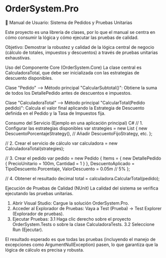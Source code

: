 # OrderSystem.Pro

🧪 Manual de Usuario: Sistema de Pedidos y Pruebas Unitarias

Este proyecto es una librería de clases, por lo que el manual se centra en cómo consumir la lógica y cómo ejecutar las pruebas de calidad.

Objetivo:
Demostrar la robustez y calidad de la lógica central de negocio (cálculo de totales, impuestos y descuentos) a través de pruebas unitarias exhaustivas.

Uso del Componente Core (OrderSystem.Core) 
La clase central es CalculadoraTotal, que debe ser inicializada con las estrategias de descuento disponibles.

Clase "Pedido" --> Método principal "CalcularSubtotal()": Obtiene la suma de todos los DetallePedido antes de descuentos e impuestos.

Clase "CalculadoraTotal" --> Método principal "CalcularTotal(Pedido pedido)": Calcula el valor final aplicando la Estrategia de Descuento definida en el Pedido y la Tasa de Impuestos fija.

Consumo del Servicio (Ejemplo en una aplicación principal)
C#
// 1. Configurar las estrategias disponibles
var strategies = new List<IDescuentoStrategy>
{
    new DescuentoPorcentajeStrategy(),
    // Añadir DescuentoFijoStrategy, etc.
};

// 2. Crear el servicio de cálculo
var calculadora = new CalculadoraTotal(strategies);

// 3. Crear el pedido
var pedido = new Pedido 
{
    Items = { new DetallePedido { PrecioUnitario = 100m, Cantidad = 1 } },
    DescuentoAplicado = TipoDescuento.Porcentaje,
    ValorDescuento = 0.05m // 5%
};

// 4. Obtener el resultado
decimal total = calculadora.CalcularTotal(pedido);

Ejecución de Pruebas de Calidad (NUnit)
La calidad del sistema se verifica ejecutando las pruebas unitarias.
1. Abrir Visual Studio: Cargue la solución OrderSystem.Pro.
2. Acceder al Explorador de Pruebas: Vaya a Test (Prueba) → Test Explorer (Explorador de pruebas).
3. Ejecutar Pruebas:
   3.1 Haga clic derecho sobre el proyecto OrderSystem.Tests o sobre la clase CalculadoraTests.
   3.2 Seleccione Run (Ejecutar).

El resultado esperado es que todas las pruebas (incluyendo el manejo de excepciones como ArgumentNullException) pasen, lo que garantiza que la lógica de cálculo es precisa y robusta.
